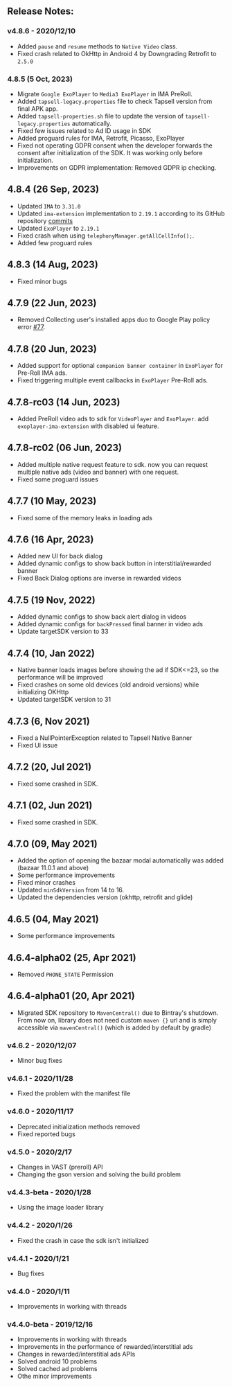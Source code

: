 ## Release Notes:

### v4.8.6 - 2020/12/10
* Added `pause` and `resume` methods to `Native Video` class.
* Fixed crash related to OkHttp in Android 4 by Downgrading Retrofit to `2.5.0`

### 4.8.5 (5 Oct, 2023)
* Migrate `Google ExoPlayer` to `Media3 ExoPlayer` in IMA PreRoll.
* Added `tapsell-legacy.properties` file to check Tapsell version from final APK app.
* Added `tapsell-properties.sh` file to update the version of `tapsell-legacy.properties`
  automatically.
* Fixed few issues related to Ad ID usage in SDK
* Added proguard rules for IMA, Retrofit, Picasso, ExoPlayer
* Fixed not operating GDPR consent when the developer forwards the consent after initialization of the SDK. It was working only before initialization. 
* Improvements on GDPR implementation: Removed GDPR ip checking.

## 4.8.4 (26 Sep, 2023)
* Updated `IMA` to `3.31.0`
* Updated `ima-extension` implementation to `2.19.1` according to its GitHub repository [commits](https://github.com/google/ExoPlayer/commit/b8e1a0b4755efd42a0d45fb0e90a6b3304e9544b)
* Updated `ExoPlayer` to `2.19.1`
* Fixed crash when using `telephonyManager.getAllCellInfo();`.
* Added few proguard rules

## 4.8.3 (14 Aug, 2023)
* Fixed minor bugs

## 4.7.9 (22 Jun, 2023)
* Removed Collecting user's installed apps duo to Google Play policy error [#77](https://github.com/tapsellorg/TapsellPlusSDK-AndroidSample/issues/77).

## 4.7.8 (20 Jun, 2023)
* Added support for optional `companion banner container` in `ExoPlayer` for Pre-Roll IMA ads.
* Fixed triggering multiple event callbacks in `ExoPlayer` Pre-Roll ads.

## 4.7.8-rc03 (14 Jun, 2023)
* Added PreRoll video ads to sdk for `VideoPlayer` and `ExoPlayer`. add `exoplayer-ima-extension` with disabled ui feature.

## 4.7.8-rc02 (06 Jun, 2023)
* Added multiple native request feature to sdk. now you can request multiple native ads (video and banner) with one request.
* Fixed some proguard issues

## 4.7.7 (10 May, 2023)
* Fixed some of the memory leaks in loading ads

## 4.7.6 (16 Apr, 2023)
* Added new UI for back dialog
* Added dynamic configs to show back button in interstitial/rewarded banner
* Fixed Back Dialog options are inverse in rewarded videos

## 4.7.5 (19 Nov, 2022)
* Added dynamic configs to show back alert dialog in videos
* Added dynamic configs for `backPressed` final banner in video ads
* Update targetSDK version to 33

## 4.7.4 (10, Jan 2022)
* Native banner loads images before showing the ad if SDK<=23, so the performance will be improved 
* Fixed crashes on some old devices (old android versions) while initializing OKHttp
* Updated targetSDK version to 31

## 4.7.3 (6, Nov 2021)
* Fixed a NullPointerException related to Tapsell Native Banner
* Fixed UI issue

## 4.7.2 (20, Jul 2021)

* Fixed some crashed in SDK.

## 4.7.1 (02, Jun 2021)

* Fixed some crashed in SDK.

## 4.7.0 (09, May 2021)

* Added the option of opening the bazaar modal automatically was added (bazaar 11.0.1 and above)
* Some performance improvements
* Fixed minor crashes 
* Updated `minSdkVersion` from 14 to 16.
* Updated the dependencies version (okhttp, retrofit and glide)

## 4.6.5 (04, May 2021)
* Some performance improvements

## 4.6.4-alpha02 (25, Apr 2021)
* Removed `PHONE_STATE` Permission

## 4.6.4-alpha01 (20, Apr 2021)
* Migrated SDK repository to `MavenCentral()` due to Bintray's shutdown.
  From now on, library does not need custom `maven {}` url and is simply accessible via `mavenCentral()` (which is added by default by gradle)  

### v4.6.2 - 2020/12/07
* Minor bug fixes

### v4.6.1 - 2020/11/28
* Fixed the problem with the manifest file

### v4.6.0 - 2020/11/17
* Deprecated initialization methods removed
* Fixed reported bugs

### v4.5.0 - 2020/2/17
* Changes in VAST (preroll) API
* Changing the gson version and solving the build problem

### v4.4.3-beta - 2020/1/28
* Using the image loader library

### v4.4.2 - 2020/1/26
* Fixed the crash in case the sdk isn't initialized

### v4.4.1 - 2020/1/21
* Bug fixes

### v4.4.0 - 2020/1/11
* Improvements in working with threads

### v4.4.0-beta - 2019/12/16
* Improvements in working with threads
* Improvements in the performance of rewarded/interstitial ads
* Changes in rewarded/interstitial ads APIs
* Solved android 10 problems
* Solved cached ad problems
* Othe minor improvements
